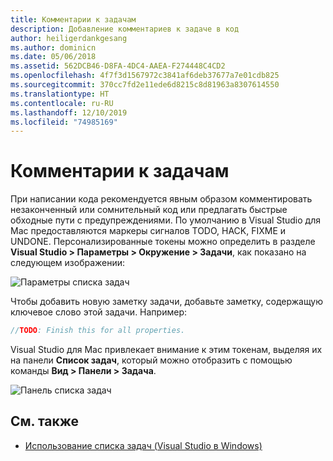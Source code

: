 ```yaml
---
title: Комментарии к задачам
description: Добавление комментариев к задаче в код
author: heiligerdankgesang
ms.author: dominicn
ms.date: 05/06/2018
ms.assetid: 562DCB46-D8FA-4DC4-AAEA-F274448C4CD2
ms.openlocfilehash: 4f7f3d1567972c3841af6deb37677a7e01cdb825
ms.sourcegitcommit: 370cc7fd2e11ede6d8215c8d81963a8307614550
ms.translationtype: HT
ms.contentlocale: ru-RU
ms.lasthandoff: 12/10/2019
ms.locfileid: "74985169"
---
```

# <a name="task-comments"></a>Комментарии к задачам

При написании кода рекомендуется явным образом комментировать незаконченный или сомнительный код или предлагать быстрые обходные пути с предупреждениями. По умолчанию в Visual Studio для Mac предоставляются маркеры сигналов TODO, HACK, FIXME и UNDONE. Персонализированные токены можно определить в разделе **Visual Studio > Параметры > Окружение > Задачи**, как показано на следующем изображении:

![Параметры списка задач](media/source-editor-image10.png)

Чтобы добавить новую заметку задачи, добавьте заметку, содержащую ключевое слово этой задачи. Например:

```csharp
//TODO: Finish this for all properties.
```

Visual Studio для Mac привлекает внимание к этим токенам, выделяя их на панели **Список задач**, который можно отобразить с помощью команды **Вид > Панели > Задача**.

![Панель списка задач](media/source-editor-image11.png)

## <a name="see-also"></a>См. также

- [Использование списка задач (Visual Studio в Windows)](/visualstudio/ide/using-the-task-list)